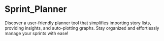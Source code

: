 # Sprint_Planner
Discover a user-friendly planner tool that simplifies importing story lists, providing insights, and auto-plotting graphs. Stay organized and effortlessly manage your sprints with ease!
